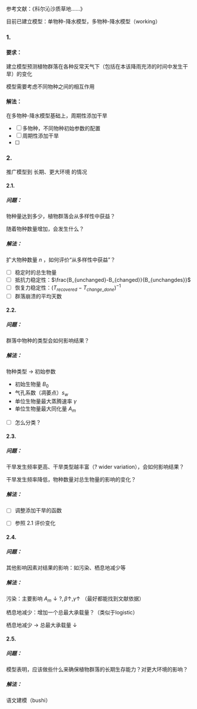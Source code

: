 参考文献：《科尔沁沙质草地……》

目前已建立模型：单物种-降水模型，多物种-降水模型（working）

### 1. 

#### 要求：

建立模型预测植物群落在各种反常天气下（包括在本该降雨充沛的时间中发生干旱）的变化

模型需要考虑不同物种之间的相互作用

#### 解法：

在多物种-降水模型基础上，周期性添加干旱

- [ ] 多物种，不同物种初始参数的配置
- [ ] 周期性添加干旱
- [ ] 

### 2. 

推广模型到 长期、更大环境 的情况

#### 2.1. 

##### 问题：

物种量达到多少，植物群落会从多样性中获益？

随着物种数量增加，会发生什么？

##### 解法：

扩大物种数量 $n$ ，如何评价“从多样性中获益”？

- [ ] 稳定时的总生物量
- [ ] 抵抗力稳定性：$\frac{B_{unchanged}-B_{changed}}{B_{unchangdes}}$
- [ ] 恢复力稳定性：$(T_{recovered}-T_{change\_done})^{-1}$
- [ ] 群落崩溃的平均天数

#### 2.2.

##### 问题：

群落中物种的类型会如何影响结果？

##### 解法：

物种类型 -> 初始参数

- 初始生物量 $B_0$
- 气孔系数（凋萎点）$s_w$
- 单位生物量最大蒸腾速率 $\gamma$
- 单位生物量最大同化量 $A_m$

- [ ] 怎么分类？

#### 2.3. 

##### 问题：

干旱发生频率更高、干旱类型越丰富（? wider variation），会如何影响结果？

干旱发生频率降低，物种数量对总生物量的影响的变化？

##### 解法：

- [ ] 调整添加干旱的函数

- [ ] 参照 2.1 评价变化

#### 2.4. 

##### 问题：

其他影响因素对结果的影响：如污染、栖息地减少等

##### 解法：

污染：主要影响 $A_m \downarrow?, \beta \uparrow, \gamma \uparrow$ （最好都能找到文献依据）

栖息地减少：增加一个总最大承载量？（类似于logistic）

栖息地减少 -> 总最大承载量 $\downarrow$ 

#### 2.5.

##### 问题：

模型表明，应该做些什么来确保植物群落的长期生存能力？对更大环境的影响？

##### 解法：

语文建模（bushi）

